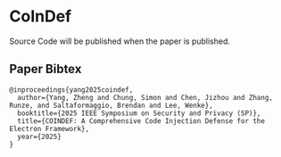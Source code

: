 # CoInDef
Source Code will be published when the paper is published.


## Paper Bibtex
```
@inproceedings{yang2025coindef,
  author={Yang, Zheng and Chung, Simon and Chen, Jizhou and Zhang, Runze, and Saltaformaggio, Brendan and Lee, Wenke},
  booktitle={2025 IEEE Symposium on Security and Privacy (SP)}, 
  title={COINDEF: A Comprehensive Code Injection Defense for the Electron Framework}, 
  year={2025}
}
```
